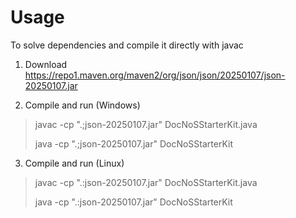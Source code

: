 # Usage

To solve dependencies and compile it directly with javac

1) Download https://repo1.maven.org/maven2/org/json/json/20250107/json-20250107.jar

2) Compile and run (Windows)
>javac -cp ".;json-20250107.jar" DocNoSStarterKit.java
>
>java -cp ".;json-20250107.jar" DocNoSStarterKit

3) Compile and run (Linux)
>javac -cp ".:json-20250107.jar" DocNoSStarterKit.java
>
>java -cp ".:json-20250107.jar" DocNoSStarterKit
